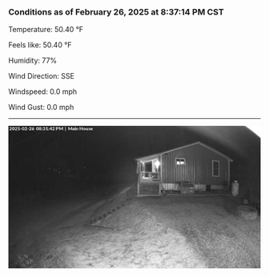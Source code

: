 ### Conditions as of February 26, 2025 at 8:37:14 PM CST 

Temperature: 50.40 &deg;F

Feels like: 50.40 &deg;F

Humidity: 77%

Wind Direction: SSE

Windspeed: 0.0 mph

Wind Gust: 0.0 mph

---

<img src="./images/latest.jpeg"/>

